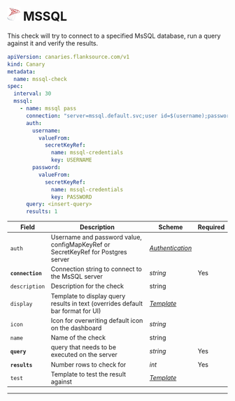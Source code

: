 # <img src='https://raw.githubusercontent.com/flanksource/flanksource-ui/main/src/icons/mssql.svg' style='height: 32px'/> MSSQL

This check will try to connect to a specified MsSQL database, run a query against it and verify the results.

```yaml
apiVersion: canaries.flanksource.com/v1
kind: Canary
metadata:
  name: mssql-check
spec:
  interval: 30
  mssql:
    - name: mssql pass
      connection: "server=mssql.default.svc;user id=$(username);password=$(password);port=1433;database=master"
      auth:
        username:
          valueFrom:
            secretKeyRef:
              name: mssql-credentials
              key: USERNAME
        password:
          valueFrom:
            secretKeyRef:
              name: mssql-credentials
              key: PASSWORD
      query: <insert-query>
      results: 1
```

| Field | Description | Scheme | Required |
| ----- | ----------- | ------ | -------- |
| `auth` | Username and password value, configMapKeyRef or SecretKeyRef for Postgres server | [*Authentication*](../concepts/authentication.md) |  |
| **`connection`** | Connection string to connect to the MsSQL server | *string* | Yes |
| `description` | Description for the check | string |  |
| `display` | Template to display query results in text (overrides default bar format for UI) | [*Template*](../concepts/templating.md) |  |
| `icon` | Icon for overwriting default icon on the dashboard | *string* |  |
| `name` | Name of the check | string |  |
| **`query`** | query that needs to be executed on the server | *string* | Yes |
| **`results`** | Number rows to check for | *int* | Yes |
| `test` | Template to test the result against | [*Template*](../concepts/templating.md) |  |

---
